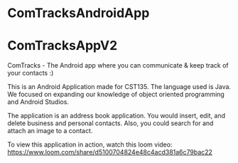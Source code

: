 # ComTracksAndroidApp
# ComTracksAppV2

ComTracks - The Android app where you can communicate & keep track of your contacts :)

This is an Android Application made for CST135. The language used is Java. We focused on expanding our knowledge of object oriented programming and Android Studios.

The application is an address book application. You would insert, edit, and delete business and personal contacts. Also, you could search for and attach an image to a contact. 

To view this application in action, watch this loom video: https://www.loom.com/share/d5100704824e48c4acd381a6c79bac22 
